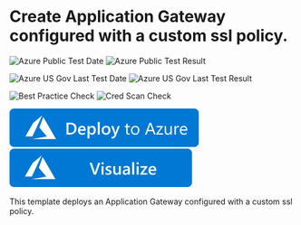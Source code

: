 # Create Application Gateway configured with a custom ssl policy.

![Azure Public Test Date](https://azurequickstartsservice.blob.core.windows.net/badges/201-application-gateway-sslpolicy-custom/PublicLastTestDate.svg)
![Azure Public Test Result](https://azurequickstartsservice.blob.core.windows.net/badges/201-application-gateway-sslpolicy-custom/PublicDeployment.svg)

![Azure US Gov Last Test Date](https://azurequickstartsservice.blob.core.windows.net/badges/201-application-gateway-sslpolicy-custom/FairfaxLastTestDate.svg)
![Azure US Gov Last Test Result](https://azurequickstartsservice.blob.core.windows.net/badges/201-application-gateway-sslpolicy-custom/FairfaxDeployment.svg)

![Best Practice Check](https://azurequickstartsservice.blob.core.windows.net/badges/201-application-gateway-sslpolicy-custom/BestPracticeResult.svg)
![Cred Scan Check](https://azurequickstartsservice.blob.core.windows.net/badges/201-application-gateway-sslpolicy-custom/CredScanResult.svg)

[![Deploy To Azure](https://raw.githubusercontent.com/Azure/azure-quickstart-templates/master/1-CONTRIBUTION-GUIDE/images/deploytoazure.svg?sanitize=true)]("https://portal.azure.com/#create/Microsoft.Template/uri/https%3A%2F%2Fraw.githubusercontent.com%2FAzure%2Fazure-quickstart-templates%2Fmaster%2F201-application-gateway-sslpolicy-custom%2Fazuredeploy.json")  [![Visualize](https://raw.githubusercontent.com/Azure/azure-quickstart-templates/master/1-CONTRIBUTION-GUIDE/images/visualizebutton.svg?sanitize=true)]("http://armviz.io/#/?load=https%3A%2F%2Fraw.githubusercontent.com%2FAzure%2Fazure-quickstart-templates%2Fmaster%2F201-application-gateway-sslpolicy-custom%2Fazuredeploy.json")
    


    


This template deploys an Application Gateway configured with a custom ssl policy.

